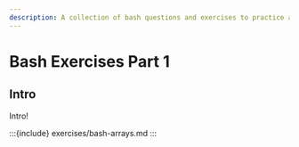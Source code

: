 ```yaml
---
description: A collection of bash questions and exercises to practice and check our mastery of this awesome shell.
---
```


# Bash Exercises Part 1

## Intro

Intro!

:::{include} exercises/bash-arrays.md
:::

